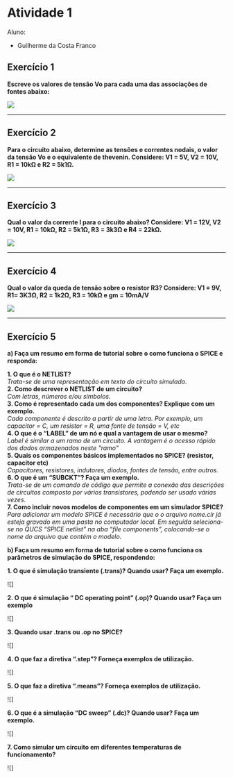 # Atividade 1
Aluno: 
* Guilherme da Costa Franco

## Exercício 1

<b>Escreve os valores de tensão Vo para cada uma das associações de fontes abaixo:</b><br>

![](https://github.com/DaFrancoGui/ELN22104_2020_2/blob/prof-lohmann-Alunos_01/Guilherme_Franco/Atividade_1/Imgens/Atividade%201%20-%20Imagens/ex%201.jpeg)

---

## Exercício 2

<b>Para o circuito abaixo, determine as tensões e correntes nodais, o valor da tensão Vo e o equivalente de thevenin. Considere: V1 = 5V, V2 = 10V, R1 = 10kΩ e R2 = 5k1Ω.</b>

![](https://github.com/DaFrancoGui/ELN22104_2020_2/blob/prof-lohmann-Alunos_01/Guilherme_Franco/Atividade_1/Imgens/Atividade%201%20-%20Imagens/ex%202.jpeg)

---

## Exercício 3

<b>Qual o valor da corrente I para o circuito abaixo? Considere: V1 = 12V, V2 = 10V, R1 = 10kΩ, R2 = 5k1Ω, R3 = 3k3Ω e R4 = 22kΩ.</b>

![](https://github.com/DaFrancoGui/ELN22104_2020_2/blob/prof-lohmann-Alunos_01/Guilherme_Franco/Atividade_1/Imgens/Atividade%201%20-%20Imagens/ex%203.jpeg)

---

## Exercício 4

<b>Qual o valor da queda de tensão sobre o resistor R3? Considere: V1 = 9V, R1= 3K3Ω, R2 = 1k2Ω, R3 = 10kΩ e gm = 10mA/V</b>

![](https://github.com/DaFrancoGui/ELN22104_2020_2/blob/prof-lohmann-Alunos_01/Guilherme_Franco/Atividade_1/Imgens/Atividade%201%20-%20Imagens/ex%204.jpeg)

---

## Exercício 5

<b>a) Faça um resumo em forma de tutorial sobre o como funciona o SPICE e responda:</b><br>

<b>1. O que é o NETLIST?</b><br>
*Trata-se de uma representação em texto do círcuito simulado.*</b><br>
<b>2. Como descrever o NETLIST de um circuito?</b><br>
*Com letras, números e/ou símbolos.*</b><br>
<b>3. Como é representado cada um dos componentes? Explique com um exemplo.</b><br>
*Cada componente é descrito a partir de uma letra. Por exemplo, um capacitor = C, um resistor = R, uma fonte de tensão = V, etc*</b><br>
<b>4. O que é o “LABEL” de um nó e qual a vantagem de usar o mesmo?</b><br>
*Label é similar a um ramo de um circuito. A vantagem é o acesso rápido dos dados armazenados neste "ramo"*</b><br>
<b>5. Quais os componentes básicos implementados no SPICE? (resistor, capacitor etc)</b><br>
*Capacitores, resistores, indutores, diodos, fontes de tensão, entre outros.*</b><br>
<b>6. O que é um “SUBCKT”? Faça um exemplo.</b><br>
*Trata-se de um comando de código que permite a conexão das descrições de circuitos composto por vários transistores, podendo ser usado várias vezes.*</b><br>
<b>7. Como incluir novos modelos de componentes em um simulador SPICE?</b><br>
*Para adicionar um modelo SPICE é necessário que o o arquivo nome.cir já esteja gravado em uma pasta no computador local. Em seguida seleciona-se no QUCS “SPICE netlist” na aba “file components”, colocando-se o nome do arquivo que contém o modelo.*</b><br>



<b>b) Faça um resumo em forma de tutorial sobre o como funciona os parâmetros de simulação do SPICE, respondendo:</b><br>

<b>1. O que é simulação transiente (.trans)? Quando usar? Faça um exemplo.<br></b>

![]

<b>2. O que é simulação “ DC operating point” (.op)? Quando usar? Faça um exemplo</b><br>

![]

<b>3. Quando usar .trans ou .op no SPICE?</b><br>

![]

<b>4. O que faz a diretiva “.step”? Forneça exemplos de utilização.</b><br>

![]

<b>5. O que faz a diretiva “.means”? Forneça exemplos de utilização.</b><br>

![]

<b>6. O que é a simulação “DC sweep” (.dc)? Quando usar? Faça um exemplo.</b><br>

![]

<b>7. Como simular um circuito em diferentes temperaturas de funcionamento?</b><br>

![]



